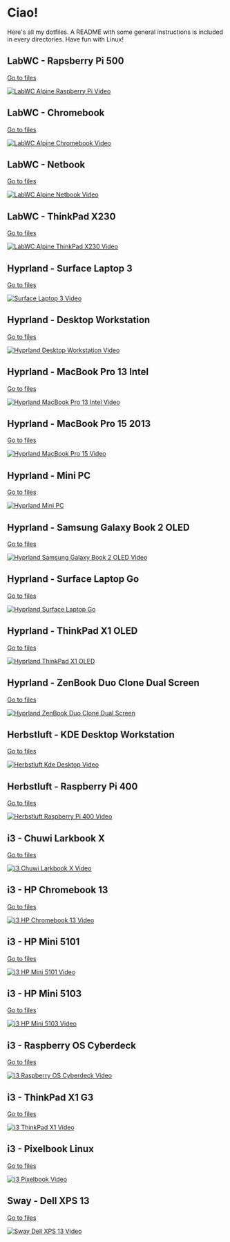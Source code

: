 # Ciao!

Here's all my dotfiles. A README with some general instructions is included in every directories. Have fun with Linux!

## LabWC - Rapsberry Pi 500
[Go to files](LabWC-Alpine-Raspberry-Pi-500)

[![LabWC Alpine Raspberry Pi Video](https://img.youtube.com/vi/Bx0BgQEKcPQ/0.jpg)](https://youtu.be/Bx0BgQEKcPQ)

## LabWC - Chromebook
[Go to files](LabWC-Alpine-Chromebook)

[![LabWC Alpine Chromebook Video](https://img.youtube.com/vi/kUiR7GMcd54/0.jpg)](https://youtu.be/kUiR7GMcd54)

## LabWC - Netbook
[Go to files](LabWC-Alpine-Netbook)

[![LabWC Alpine Netbook Video](https://img.youtube.com/vi/-sMsHLxLWgs/0.jpg)](https://youtu.be/-sMsHLxLWgs)

## LabWC - ThinkPad X230
[Go to files](LabWC-Alpine-ThinkPad-X230)

[![LabWC Alpine ThinkPad X230 Video](https://img.youtube.com/vi/dDHz008pwGQ/0.jpg)](https://youtu.be/dDHz008pwGQ)

## Hyprland - Surface Laptop 3
[Go to files](Hyprland-Surface-Laptop-3)

[![Surface Laptop 3 Video](https://img.youtube.com/vi/qYIehiwYRSc/0.jpg)](https://youtu.be/qYIehiwYRSc)

## Hyprland - Desktop Workstation
[Go to files](Hyprland-Desktop-Viola-Blu)

[![Hyprland Desktop Workstation Video](https://img.youtube.com/vi/5761K1Q87g4/0.jpg)](https://www.youtube.com/watch?v=5761K1Q87g4)

## Hyprland - MacBook Pro 13 Intel
[Go to files](Hyprland-MacBook-Pro-13-Intel)

[![Hyprland MacBook Pro 13 Intel Video](https://img.youtube.com/vi/Nkb7Hvu9pLA/0.jpg)](https://www.youtube.com/watch?v=Nkb7Hvu9pLA)

## Hyprland - MacBook Pro 15 2013
[Go to files](Hyprland-MacBook-Pro-15)

[![Hyprland MacBook Pro 15 Video](https://img.youtube.com/vi/17wjgXtzYZo/0.jpg)](https://youtu.be/17wjgXtzYZo)

## Hyprland - Mini PC
[Go to files](Hyprland-Mini-PC)

[![Hyprland Mini PC](https://img.youtube.com/vi/xKp5PaUPv5A/0.jpg)](https://www.youtube.com/watch?v=xKp5PaUPv5A)

## Hyprland - Samsung Galaxy Book 2 OLED
[Go to files](Hyprland-Samsung-Galaxy-Book-2-OLED)

[![Hyprland Samsung Galaxy Book 2 OLED Video](https://img.youtube.com/vi/sfkldaTZkxs/0.jpg)](https://youtu.be/sfkldaTZkxs)

## Hyprland - Surface Laptop Go
[Go to files](Hyprland-Surface-Laptop-Go)

[![Hyprland Surface Laptop Go](https://img.youtube.com/vi/6r0QQu7xnrQ/0.jpg)](https://youtu.be/6r0QQu7xnrQ)

## Hyprland - ThinkPad X1 OLED
[Go to files](Hyprland-ThinkPad-X1-OLED)

[![Hyprland ThinkPad X1 OLED](https://img.youtube.com/vi/OVchR52cERw/0.jpg)](https://youtu.be/OVchR52cERw)

## Hyprland - ZenBook Duo Clone Dual Screen
[Go to files](Hyprland-ZenBook-Duo-Clone-Dual-Screen)

[![Hyprland ZenBook Duo Clone Dual Screen](https://img.youtube.com/vi/v3Grqmc5MPM/0.jpg)](https://youtu.be/v3Grqmc5MPM)

## Herbstluft - KDE Desktop Workstation
[Go to files](Herbstluft-KDE-Desktop)

[![Herbstluft Kde Desktop Video](https://img.youtube.com/vi/E05HgehixqM/0.jpg)](https://youtu.be/E05HgehixqM)

## Herbstluft - Raspberry Pi 400
[Go to files](Herbstluft-Raspberry-Pi-400)

[![Herbstluft Raspberry Pi 400 Video](https://img.youtube.com/vi/G0XkgtqjHsU/0.jpg)](https://youtu.be/G0XkgtqjHsU)

## i3 - Chuwi Larkbook X
[Go to files](i3-Chuwi-Larkbook-X)

[![i3 Chuwi Larkbook X Video](https://img.youtube.com/vi/l88aBjfgJt4/0.jpg)](https://youtu.be/l88aBjfgJt4)

## i3 - HP Chromebook 13
[Go to files](i3-HP-Chromebook-13)

[![i3 HP Chromebook 13 Video](https://img.youtube.com/vi/nc6Re7kJ0rA/0.jpg)](https://youtu.be/nc6Re7kJ0rA)

## i3 - HP Mini 5101
[Go to files](i3-HP-Mini-5101)

[![i3 HP Mini 5101 Video](https://img.youtube.com/vi/YJnvNbxtnmQ/0.jpg)](https://youtu.be/YJnvNbxtnmQ)

## i3 - HP Mini 5103
[Go to files](i3-HP-Mini-5103)

[![i3 HP Mini 5103 Video](https://img.youtube.com/vi/QbDFdnwbMjM/0.jpg)](https://youtu.be/QbDFdnwbMjM)

## i3 - Raspberry OS Cyberdeck
[Go to files](i3-Raspberry-OS-Cyberdeck)

[![i3 Raspberry OS Cyberdeck Video](https://img.youtube.com/vi/b35hHezrAr0/0.jpg)](https://youtu.be/b35hHezrAr0)

## i3 - ThinkPad X1 G3
[Go to files](i3-ThinkPad-X1-G3)

[![i3 ThinkPad X1 Video](https://img.youtube.com/vi/98fT5Mshsms/0.jpg)](https://www.youtube.com/watch?v=98fT5Mshsms)

## i3 - Pixelbook Linux
[Go to files](i3-Pixelbook)

[![i3 Pixelbook Video](https://img.youtube.com/vi/nXqUSpD-t3Q/0.jpg)](https://www.youtube.com/watch?v=nXqUSpD-t3Q)

## Sway - Dell XPS 13
[Go to files](Sway-Dell-XPS-13)

[![Sway Dell XPS 13 Video](https://img.youtube.com/vi/LZ32JRTkoos/0.jpg)](https://youtu.be/LZ32JRTkoos)
